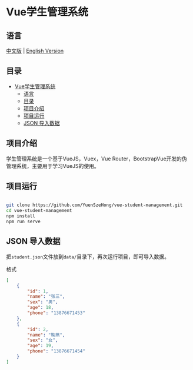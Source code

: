 # Vue学生管理系统

## 语言

[中文版](./README.zh-CN.md) | [English Version](./README.md)

## 目录

- [Vue学生管理系统](#vue学生管理系统)
  - [语言](#语言)
  - [目录](#目录)
  - [项目介绍](#项目介绍)
  - [项目运行](#项目运行)
  - [JSON 导入数据](#json-导入数据)

## 项目介绍

学生管理系统是一个基于VueJS，Vuex，Vue Router，BootstrapVue开发的伪管理系统，主要用于学习VueJS的使用。

## 项目运行

```bash

git clone https://github.com/YuenSzeHong/vue-student-management.git
cd vue-student-management
npm install
npm run serve
```

## JSON 导入数据

把`student.json`文件放到`data/`目录下，再次运行项目，即可导入数据。

格式

```json
[
    {
        "id": 1,
        "name": "张三",
        "sex": "男",
        "age": 18,
        "phone": "13876671453"
    },
    {
        "id": 2,
        "name": "鞠燕",
        "sex": "女",
        "age": 19,
        "phone": "13876671454"
    }
]
```
